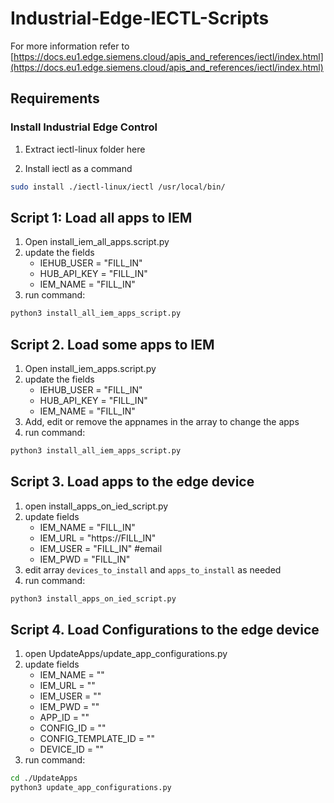 # Industrial-Edge-IECTL-Scripts
For more information refer to
[https://docs.eu1.edge.siemens.cloud/apis_and_references/iectl/index.html](https://docs.eu1.edge.siemens.cloud/apis_and_references/iectl/index.html)

## Requirements

### Install Industrial Edge Control
1. Extract iectl-linux folder here

2. Install iectl as a command
```bash
sudo install ./iectl-linux/iectl /usr/local/bin/
```


## Script 1: Load all apps to IEM
1. Open install_iem_all_apps.script.py
2. update the fields
    * IEHUB_USER = "FILL_IN" 
    * HUB_API_KEY = "FILL_IN" 
    * IEM_NAME = "FILL_IN" 
3. run command: 
```bash 
python3 install_all_iem_apps_script.py
``` 

## Script 2. Load some apps to IEM
1. Open install_iem_apps.script.py
2. update the fields 
    * IEHUB_USER = "FILL_IN"  
    * HUB_API_KEY = "FILL_IN"
    * IEM_NAME = "FILL_IN" 
3. Add, edit or remove the appnames in the array to change the apps
4. run command: 
```bash 
python3 install_all_iem_apps_script.py
``` 

## Script 3. Load apps to the edge device
1. open install_apps_on_ied_script.py
2. update fields
    * IEM_NAME = "FILL_IN"
    * IEM_URL  = "https://FILL_IN"
    * IEM_USER = "FILL_IN" #email
    * IEM_PWD  = "FILL_IN"
3. edit array ```devices_to_install``` and ```apps_to_install``` as needed
4. run command: 
```bash 
python3 install_apps_on_ied_script.py
``` 

## Script 4. Load Configurations to the edge device
1. open UpdateApps/update_app_configurations.py
2. update fields
    * IEM_NAME = ""
    * IEM_URL  = ""
    * IEM_USER = "" 
    * IEM_PWD  = ""
    * APP_ID = "" 
    * CONFIG_ID = "" 
    * CONFIG_TEMPLATE_ID = ""
    * DEVICE_ID = "" 
3. run command: 
```bash 
cd ./UpdateApps
python3 update_app_configurations.py
``` 